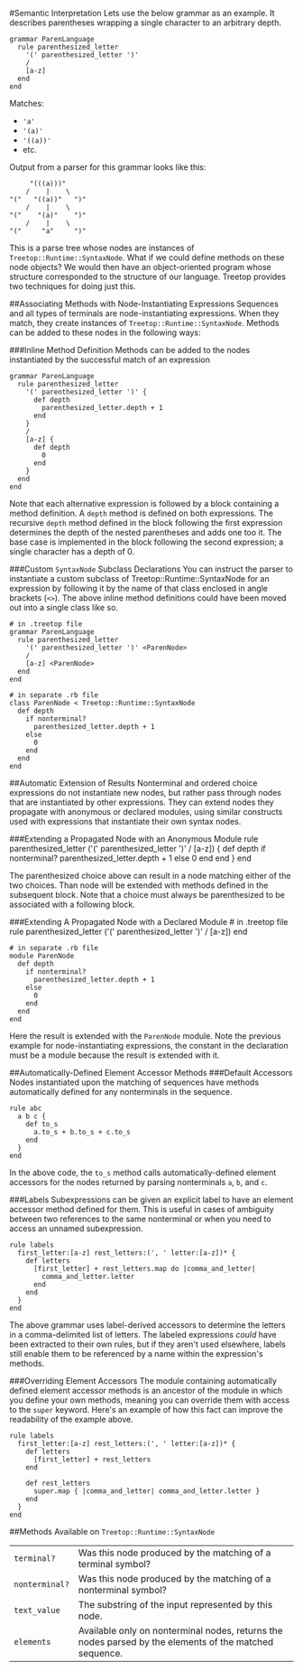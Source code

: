 #Semantic Interpretation
Lets use the below grammar as an example. It describes parentheses wrapping a single character to an arbitrary depth.

    grammar ParenLanguage
      rule parenthesized_letter
        '(' parenthesized_letter ')'
        /
        [a-z]
      end
    end

Matches:

* `'a'`
* `'(a)'`
* `'((a))'`
* etc.


Output from a parser for this grammar looks like this:

         "(((a)))"
        /    |    \
    "("   "((a))"   ")"
        /    |    \
    "("    "(a)"    ")"
        /    |    \
    "("     "a"     ")"

This is a parse tree whose nodes are instances of `Treetop::Runtime::SyntaxNode`. What if we could define methods on these node objects? We would then have an object-oriented program whose structure corresponded to the structure of our language. Treetop provides two techniques for doing just this.

##Associating Methods with Node-Instantiating Expressions
Sequences and all types of terminals are node-instantiating expressions. When they match, they create instances of `Treetop::Runtime::SyntaxNode`. Methods can be added to these nodes in the following ways:

###Inline Method Definition
Methods can be added to the nodes instantiated by the successful match of an expression

    grammar ParenLanguage
      rule parenthesized_letter
        '(' parenthesized_letter ')' {
          def depth
            parenthesized_letter.depth + 1
          end
        }
        /
        [a-z] {
          def depth
            0
          end
        }
      end
    end

Note that each alternative expression is followed by a block containing a method definition. A `depth` method is defined on both expressions. The recursive `depth` method defined in the block following the first expression determines the depth of the nested parentheses and adds one too it. The base case is implemented in the block following the second expression; a single character has a depth of 0.


###Custom `SyntaxNode` Subclass Declarations
You can instruct the parser to instantiate a custom subclass of Treetop::Runtime::SyntaxNode for an expression by following it by the name of that class enclosed in angle brackets (`<>`). The above inline method definitions could have been moved out into a single class like so.

    # in .treetop file
    grammar ParenLanguage
      rule parenthesized_letter
        '(' parenthesized_letter ')' <ParenNode>
        /
        [a-z] <ParenNode>
      end
    end

    # in separate .rb file
    class ParenNode < Treetop::Runtime::SyntaxNode
      def depth
        if nonterminal?
          parenthesized_letter.depth + 1
        else
          0
        end
      end
    end

##Automatic Extension of Results
Nonterminal and ordered choice expressions do not instantiate new nodes, but rather pass through nodes that are instantiated by other expressions. They can extend nodes they propagate with anonymous or declared modules, using similar constructs used with expressions that instantiate their own syntax nodes.

###Extending a Propagated Node with an Anonymous Module
    rule parenthesized_letter
      ('(' parenthesized_letter ')' / [a-z]) {
        def depth
          if nonterminal?
            parenthesized_letter.depth + 1
          else
            0
          end
        end
      }
    end

The parenthesized choice above can result in a node matching either of the two choices. Than node will be extended with methods defined in the subsequent block. Note that a choice must always be parenthesized to be associated with a following block.

###Extending A Propagated Node with a Declared Module
    # in .treetop file
    rule parenthesized_letter
      ('(' parenthesized_letter ')' / [a-z]) <ParenNode>
    end
    
    # in separate .rb file
    module ParenNode
      def depth
        if nonterminal?
          parenthesized_letter.depth + 1
        else
          0
        end
      end
    end

Here the result is extended with the `ParenNode` module. Note the previous example for node-instantiating expressions, the constant in the declaration must be a module because the result is extended with it.

##Automatically-Defined Element Accessor Methods
###Default Accessors
Nodes instantiated upon the matching of sequences have methods automatically defined for any nonterminals in the sequence.

    rule abc
      a b c {
        def to_s
          a.to_s + b.to_s + c.to_s
        end
      }
    end

In the above code, the `to_s` method calls automatically-defined element accessors for the nodes returned by parsing nonterminals `a`, `b`, and `c`. 

###Labels
Subexpressions can be given an explicit label to have an element accessor method defined for them. This is useful in cases of ambiguity between two references to the same nonterminal or when you need to access an unnamed subexpression.

    rule labels
      first_letter:[a-z] rest_letters:(', ' letter:[a-z])* {
        def letters
          [first_letter] + rest_letters.map do |comma_and_letter|
            comma_and_letter.letter
          end
        end
      }
    end

The above grammar uses label-derived accessors to determine the letters in a comma-delimited list of letters. The labeled expressions _could_ have been extracted to their own rules, but if they aren't used elsewhere, labels still enable them to be referenced by a name within the expression's methods.

###Overriding Element Accessors
The module containing automatically defined element accessor methods is an ancestor of the module in which you define your own methods, meaning you can override them with access to the `super` keyword. Here's an example of how this fact can improve the readability of the example above.

    rule labels
      first_letter:[a-z] rest_letters:(', ' letter:[a-z])* {
        def letters
          [first_letter] + rest_letters
        end
        
        def rest_letters
          super.map { |comma_and_letter| comma_and_letter.letter }
        end
      }
    end


##Methods Available on `Treetop::Runtime::SyntaxNode`

<table>
  <tr>
    <td>
      <code>terminal?</code>
    </td>
    <td>
      Was this node produced by the matching of a terminal symbol?
    </td>
  </tr>
  <tr>
    <td>
      <code>nonterminal?</code>
    </td>
    <td>
      Was this node produced by the matching of a nonterminal symbol?
    </td>
  <tr>
    <td>
      <code>text_value</code>
    </td>
    <td>
      The substring of the input represented by this node.
    </td>
  <tr>
    <td>
      <code>elements</code>
    </td>
    <td>
      Available only on nonterminal nodes, returns the nodes parsed by the elements of the matched sequence.
    </td>
  </tr>
</table>